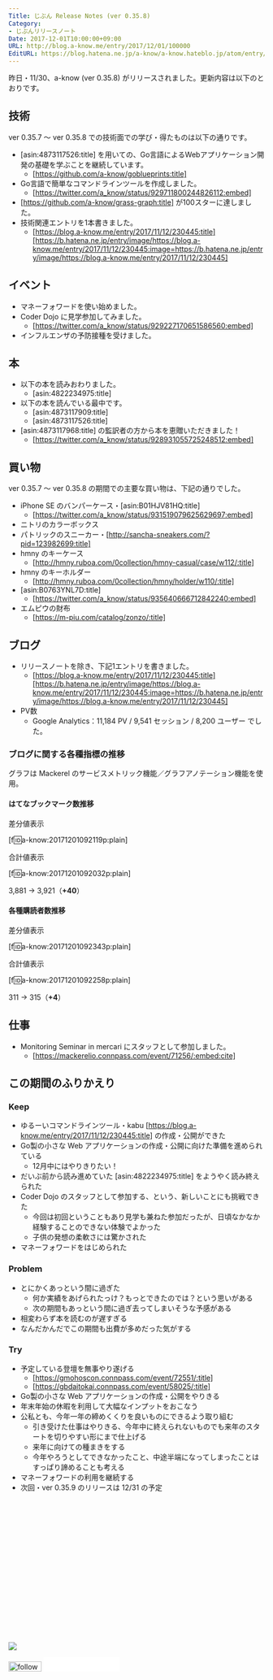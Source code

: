 ```yaml
---
Title: じぶん Release Notes (ver 0.35.8)
Category:
- じぶんリリースノート
Date: 2017-12-01T10:00:00+09:00
URL: http://blog.a-know.me/entry/2017/12/01/100000
EditURL: https://blog.hatena.ne.jp/a-know/a-know.hateblo.jp/atom/entry/8599973812322542457
---
```


昨日・11/30、a-know (ver 0.35.8) がリリースされました。更新内容は以下のとおりです。


<!-- more -->


## 技術
ver 0.35.7 〜 ver 0.35.8 での技術面での学び・得たものは以下の通りです。

* [asin:4873117526:title] を用いての、Go言語によるWebアプリケーション開発の基礎を学ぶことを継続しています。
    * [https://github.com/a-know/goblueprints:title]
* Go言語で簡単なコマンドラインツールを作成しました。
    * [https://twitter.com/a_know/status/929711800244826112:embed]
* [https://github.com/a-know/grass-graph:title] が100スターに達しました。
* 技術関連エントリを1本書きました。
    * [https://blog.a-know.me/entry/2017/11/12/230445:title][https://b.hatena.ne.jp/entry/image/https://blog.a-know.me/entry/2017/11/12/230445:image=https://b.hatena.ne.jp/entry/image/https://blog.a-know.me/entry/2017/11/12/230445]

## イベント
* マネーフォワードを使い始めました。
* Coder Dojo に見学参加してみました。
    * [https://twitter.com/a_know/status/929227170651586560:embed]
* インフルエンザの予防接種を受けました。


## 本
* 以下の本を読みおわりました。
    * [asin:4822234975:title]
* 以下の本を読んでいる最中です。
    * [asin:4873117909:title]
    * [asin:4873117526:title]
* [asin:4873117968:title] の監訳者の方から本を恵贈いただきました！
    * [https://twitter.com/a_know/status/928931055725248512:embed]




## 買い物
ver 0.35.7 〜 ver 0.35.8 の期間での主要な買い物は、下記の通りでした。

* iPhone SE のバンパーケース・[asin:B01HJV81HQ:title]
    * [https://twitter.com/a_know/status/931519079625629697:embed]
* ニトリのカラーボックス
* パトリックのスニーカー・[http://sancha-sneakers.com/?pid=123982699:title]
* hmny のキーケース
    * [http://hmny.ruboa.com/0collection/hmny-casual/case/w112/:title]
* hmny のキーホルダー
    * [http://hmny.ruboa.com/0collection/hmny/holder/w110/:title]
* [asin:B0763YNL7D:title]
    * [https://twitter.com/a_know/status/935640666712842240:embed]
* エムピウの財布
    * [https://m-piu.com/catalog/zonzo/:title]



## ブログ
* リリースノートを除き、下記1エントリを書きました。
    * [https://blog.a-know.me/entry/2017/11/12/230445:title][https://b.hatena.ne.jp/entry/image/https://blog.a-know.me/entry/2017/11/12/230445:image=https://b.hatena.ne.jp/entry/image/https://blog.a-know.me/entry/2017/11/12/230445]
* PV数
    * Google Analytics：11,184 PV / 9,541 セッション / 8,200 ユーザー でした。


### ブログに関する各種指標の推移

グラフは Mackerel のサービスメトリック機能／グラフアノテーション機能を使用。

#### はてなブックマーク数推移

差分値表示

[f:id:a-know:20171201092119p:plain]

合計値表示

[f:id:a-know:20171201092032p:plain]

3,881 → 3,921（<b>+40</b>）


#### 各種購読者数推移

差分値表示

[f:id:a-know:20171201092343p:plain]

合計値表示

[f:id:a-know:20171201092258p:plain]


311 → 315（<b>+4</b>）


## 仕事
* Monitoring Seminar in mercari にスタッフとして参加しました。
    * [https://mackerelio.connpass.com/event/71256/:embed:cite]





## この期間のふりかえり
### Keep
- ゆるーいコマンドラインツール・kabu [https://blog.a-know.me/entry/2017/11/12/230445:title] の作成・公開ができた
- Go製の小さな Web アプリケーションの作成・公開に向けた準備を進められている
    - 12月中にはやりきりたい！
- だいぶ前から読み進めていた [asin:4822234975:title] をようやく読み終えられた
- Coder Dojo のスタッフとして参加する、という、新しいことにも挑戦できた
    - 今回は初回ということもあり見学も兼ねた参加だったが、日頃なかなか経験することのできない体験でよかった
    - 子供の発想の柔軟さには驚かされた
- マネーフォワードをはじめられた

### Problem
- とにかくあっという間に過ぎた
    - 何か実績をあげられたっけ？もっとできたのでは？という思いがある
    - 次の期間もあっという間に過ぎ去ってしまいそうな予感がある
- 相変わらず本を読むのが遅すぎる
- なんだかんだでこの期間も出費が多めだった気がする

### Try
- 予定している登壇を無事やり遂げる
    - [https://gmohoscon.connpass.com/event/72551/:title]
    - [https://gbdaitokai.connpass.com/event/58025/:title]
- Go製の小さな Web アプリケーションの作成・公開をやりきる
- 年末年始の休暇を利用して大幅なインプットをおこなう
- 公私とも、今年一年の締めくくりを良いものにできるよう取り組む
    - 引き受けた仕事はやりきる、今年中に終えられないものでも来年のスタートを切りやすい形にまで仕上げる
    - 来年に向けての種まきをする
    - 今年やろうとしてできなかったこと、中途半端になってしまったことはすっぱり諦めることも考える
- マネーフォワードの利用を継続する
- 次回・ver 0.35.9 のリリースは 12/31 の予定



<div>
<br>
<script async src="//pagead2.googlesyndication.com/pagead/js/adsbygoogle.js"></script>
<!-- article-bottom2 -->
<ins class="adsbygoogle"
     style="display:inline-block;width:300px;height:250px"
     data-ad-client="ca-pub-3463034538369189"
     data-ad-slot="5274552934"></ins>
<script>
(adsbygoogle = window.adsbygoogle || []).push({});
</script>

<a href="http://bit.ly/grass-graph" target='blank' rel="nofollow"><img src="https://cdn-ak.f.st-hatena.com/images/fotolife/a/a-know/20170405/20170405220342.png"></a>
<br>
</div>

<div>
<a href='http://cloud.feedly.com/#subscription%2Ffeed%2Fhttp%3A%2F%2Fblog.a-know.me%2Ffeed'  target='blank'><img id='feedlyFollow' src='http://s3.feedly.com/img/follows/feedly-follow-rectangle-volume-small_2x.png' alt='follow us in feedly' width='65' height='20'></a>



<iframe src="//blog.hatena.ne.jp/a-know/a-know.hateblo.jp/subscribe/iframe" allowtransparency="true" frameborder="0" scrolling="no" width="150" height="28"></iframe>
</div>
